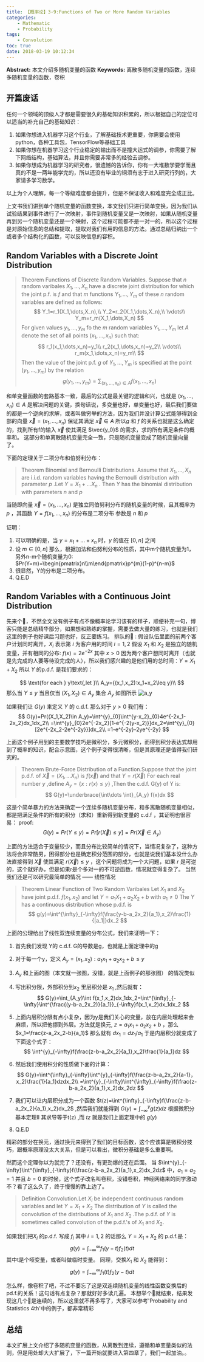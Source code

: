 ```yaml
---
title: 【概率论】3-9:Functions of Two or More Random Variables
categories:
    - Mathematic
    - Probability
tags:
    - Convolution
toc: true
date: 2018-03-19 10:12:34
---
```


**Abstract:** 本文介绍多随机变量的函数
**Keywords:** 离散多随机变量的函数，连续多随机变量的函数，卷积

<!--more-->
## 开篇废话
任何一个领域的顶级人才都是需要很久的基础知识积累的，所以根据自己的定位可以适当的补充自己的基础知识：
1. 如果你想进入机器学习这个行业，了解基础技术更重要，你需要会使用python，各种工具包，TensorFlow等基础工具
2. 如果你想在机器学习这个行业稳定的输出而不是撞大运式的调参，你需要了解下网络结构，基础算法，并且你需要非常多的经验去调参。
3. 如果你想成为机器学习的研究者，很遗憾的告诉你，你有一大堆数学要学而且真的不是一两年能学完的，所以还没有毕业的铜须有志于进入研究行列的，大家请多学习数学。

以上为个人理解，每一个等级难度都会提升，但是不保证收入和难度完全成正比。

上文书我们讲到单个随机变量的函数变换，本文我们只进行简单变换，因为我们从试验结果到事件进行了一次映射，事件到随机变量又是一次映射，如果从随机变量再到另一个随机变量还是一个映射，这个过程可能都不是一对一的，所以这个过程是对原始信息的总结和提取，提取对我们有用的信息的方法。通过总结归纳出一个或者多个结构化的函数，可以反映信息的容积。
## Random Variables with a Discrete Joint Distribution
>Theorem Functions of Discrete Random Variables. Suppose that $n$ random varibales $X_1,\dots ,X_n$ have a discrete joint distribution for which the joint p.f. is $f$ and that $m$ functions $Y_1,\dots ,Y_m$ of these $n$ random variables are defined as follows:
$$
Y_1=r_1(X_1,\dots,X_n),\\
Y_2=r_2(X_1,\dots,X_n),\\
\vdots\\
Y_m=r_m(X_1,\dots,X_n)
$$
For given values $y_1,\dots,y_m$ fo the $m$ random variables $Y_1,\dots,Y_m$ let $A$ denote the set of all points $(x_1,\dots,x_n)$ such that:
$$
r_1(x_1,\dots,x_n)=y_1\\
r_2(x_1,\dots,x_n)=y_2\\
\vdots\\
r_m(x_1,\dots,x_n)=y_m\\
$$
Then the value of the joint p.f. $g$ of $Y_1,\dots,Y_m$ is specified at the point $(y_1,\dots,y_m)$ by the relation
$$
g(y_1,\dots,y_m)=\sum_{(x_1,\dots,x_n)\in A}f(x_1,\dots,x_n)
$$

和单变量函数的套路基本一致，最后的公式是最关键的逻辑和兴，也就是 $(x_1,\dots,x_n)\in A$ 是解决问题的关键，换句话说，多变量也好，单变量也好，最后我们要做的都是一个逆向的求解，或者叫做穷举的方法，因为我们并没计算公式能够得到全部的向量 $\vec{x}=(x_1,\dots,x_n)$ 保证其满足 $\vec{x}\in A$ 所以$g$ 和 $f$ 的关系也就是这么确定的，找到所有f的输入 $\vec{x}$ 使其满足 $\vec{y_0}$ 的需求，求的所有满足条件的概率和。
这部分和单离散随机变量完全一致，只是随机变量变成了随机变量向量了。

下面的定理关于二项分布和伯努利分布：
>Theorem  Binomial and Bernoulli Distributions. Assume that $X_1,\dots,X_n$ are i.i.d. random variables having the Bernoulli distribution with parameter $p$ .Let $Y=X_1+\dots X_n$ . Then $Y$ has the binomial distribution with parameters $n$ and $p$

当随即向量 $\vec{x}=(x_1,\dots,x_n)$ 是独立同伯努利分布的随机变量的时候，且其概率为 $p$ ，其函数 $Y=f(x_1,\dots,x_n)$ 的分布是二项分布 参数是 $n$ 和 $p$

证明：
1. 可以明确的是，当 $y=x_1+\dots+x_n$ 时，$y$ 的值在 $[0,n]$ 之间
2. 设 $m\in [0,n]$ 那么，根据加法和伯努利分布的性质，其中m个随机变量为1，另外n-m个随机变量为0:  $Pr(Y=m)=\begin{pmatrix}n\\m\end{pmatrix}p^{m}(1-p)^{n-m}$
3. 很显然，Y的分布是二项分布。
4. Q.E.D


## Random Variables with a Continuous Joint Distribution
先来个🌰，不然全文没有例子有点不像概率论学习该有的样子，顺便补充一句，博客只能是总结精华部分，如果想和熟练的掌握，需要去做大量的练习，也就是我们这里的例子也好课后习题也好，反正要练习。
排队的🌰 :
假设队伍里面的前两个客户计划同时离开，$X_i$ 表示第 $i$ 为客户用的时间 $i=1,2$ 假设 $X_1$ 和 $X_2$ 是独立的随机变量，并有相同的分布: $f(x)=2e^{-2x}$ 其中 $x>0$ 因为两个客户想同时离开（也就是先完成的人要等待没完成的人），所以我们感兴趣的是他们用的总时间：$Y=X_1+X_2$ 所以 $Y$ 的p.d.f. 是我们要求的：

$$
\text{for each } y\text{,let }\\
A_y={(x_1,x_2):x_1+x_2\leq y}\\
$$
那么当 $Y\leq y$ 当且仅当 $(X_1,X_2)\in A_y$ 集合 $A_y$ 如图所示
![a_y](Math-Probability-3-9-Functions-of-Two-or-More-Random-Variables/a_y.png)

如果我们让 $G(y)$ 来定义 $Y$ 的 c.d.f. 那么对于 $y>0$ 我们有：
$$
G(y)=Pr((X_1,X_2)\in A_y)=\int^{y}_{0}\int^{y-x_2}_{0}4e^{-2x_1-2x_2}dx_1dx_2\\
=\int^{y}_{0}2e^{-2x_2}[1-e^{-2(y-x_2)}]dx_2=\int^{y}_{0}[2e^{-2x_2-2e^{-2y}}]dx_2\\
=1-e^{-2y}-2ye^{-2y}
$$

上面这个例子用到的主要数学技巧是微积分，多元微积分，而得到积分表达式却用到了概率的知识，配合示意图，这个例子变得很清晰，但是其原理还是值得我们研究的。

>Theorem Brute-Force Distribution of a Function.Suppose that the joint p.d.f. of $\vec{X}=(X_1,\dots X_n)$ is $f(\vec{x})$ and that $Y=r(\vec{X})$ For each real number $y$ ,define $A_y=\{x:r(x)\leq y\}$ ,Then the c.d.f. G(y) of Y is:
$$
G(y)=\underbrace{\int\dots \int}_{A_y} f(x)dx
$$

这是个简单暴力的方法来确定一个连续多随机变量分布，和多离散随机变量相似，都是把满足条件的所有的积分（求和）重新得到新变量的 c.d.f ，其证明也很容易：
proof:
$$
G(y)=Pr(Y\leq y)=Pr[r(\vec{X})\leq y]=Pr(\vec{X}\in A_y)
$$

上面的方法适合于变量较少，而且分布比较简单的情况下，当情况复杂了，这种方法将会非常酷男，困得部分也是确定积分范围的部分，也就是说我们基本没什么办法直接得到 $\vec{X}$ 使其满足 $r(\vec{X})\leq y$ ，这个问题将成为一个大问题，如果 $r$ 是可逆的，这个就好办，但是如果r是个多对一的不可逆函数，情况就变得复杂了。
当然我们还是可以研究最简单的情况 —— 线性情况

>Theorem Linear Function of Two Random Varibales Let $X_1$ and $X_2$ have joint p.d.f. $f(x_1,x_2)$ and let $Y=a_1X_1+a_2X_2+b$ with $a_1\neq 0$ The $Y$ has a continuous distribution whose p.d.f. is
$$
g(y)=\int^{\infty}_{-\infty}f(\frac{y-b-a_2x_2}{a_1},x_2)\frac{1}{|a_1|}dx_2
$$

上面的公理给出了线性双连续变量的分布公式，我们来证明一下：
1. 首先我们发现 Y的 c.d.f. G的导数是g，也就是上面定理中的g
2. 对于每一个y，定义 $A_y={(x_1,x_2):a_1x_1+a_2x_2+b\leq y}$
3. $A_y$ 和上面的图（本文就一张图，没错，就是上面例子的那张图） 的情况类似
4. 写出积分限，外部积分到$x_2$ 里层积分是 $x_1$  ,然后就有：
$$
G(y)=\int_{A_y}\int f(x_1,x_2)dx_1dx_2=\int^{\infty}_{-\infty}\int^{\frac{(y-b-a_2x_2)}{a_1}}_{-\infty}f(x_1,x_2)dx_1dx_2
$$
5. 上面内层积分限有点小复杂，因为y是我们关心的变量，放在内层处理起来会麻烦，所以把他挪到外层。方法就是换元, $z=a_1x_1+a_2x_2+b$ ，那么$x_1=\frac{z-a_2x_2-b}{a_1}$ 那么就有 $dx_1=dz_1/a_1$ 于是内层积分就变成了下面这个式子：
$$
\int^{y}_{-\infty}f(\frac{z-b-a_2x_2}{a_1},x_2)\frac{1}{a_1}dz
$$
6. 然后我们使用积分的性质做下面的计算：
$$
G(y)=\int^{\infty}_{-\infty}\int^{y}_{-\infty}f(\frac{z-b-a_2x_2}{a-1}，x_2)\frac{1}{a_1}dzdx_2\\
=\int^{y}_{-\infty}\int^{\infty}_{-\infty}f(\frac{z-b-a_2x_2}{a_1},x_2)dx_2dz
$$

7. 我们可以让内层积分成为一个函数 $t(z)=\int^{\infty}_{-\infty}f(\frac{z-b-a_2x_2}{a_1},x_2)dx_2$ ,然后我们就能得到 $G(y)=\int^{y}_{-\infty}g(z)dz$ 根据微积分基本定理II 其求导等于t(z) ,而 $t{z}$ 就是我们上面定理中的 $g(y)$
8. Q.E.D

精彩的部分在换元，通过换元来得到了我们的目标函数，这个应该算是微积分技巧，跟概率原理没太大关系，但是可以看出，微积分基础是多么重要啊。

然而这个定理你以为就完了？还没有，有更劲爆的还在后面。
当 $\int^{y}_{-\infty}\int^{\infty}_{-\infty}f(\frac{z-b-a_2x_2}{a_1},x_2)dx_2dz$ 中，$a_1=a_2=1$ 并且 $b=0$ 的时候，这个式子改名叫卷积，没错卷积，神经网络来的同学激动不？看了这么久了，终于慢慢的靠上边了。

>Definition Convolution.Let $X_i$ be independent continuous random variables and let $Y=X_1+X_2$ The distribution of $Y$ is called the convolution of the distributions of $X_1$ and $X_2$ .The p.d.f. of $Y$ is sometimes called convolution of the p.d.f.'s of $X_1$ and $X_2$.

如果我们把$X_i$ 的p.d.f. 写成 $f_i$  其中 $i=1,2$ 的话那么 $Y=X_1+X_2$ 的 p.d.f.是：
$$
g(y)=\int^{\infty}_{-\infty}f_1(y-t)f_2(t)dt
$$
其中t是个哑变量，或者叫做临时变量。
同理，交换$X_1$ 和 $X_2$ 能得到：
$$
g(y)=\int^{\infty}_{-\infty}f_1(t)f_2(y-t)dt
$$

怎么样，像卷积了吧，不过不要忘了这是双连续随机变量的线性函数变换后的pd.f.的关系！这句话有点复杂？那就好好多读几遍。
本想举个🌰就结束，结果发现这几个🌰是连续的，所以这里就不再多写了，大家可以参考'Probability and Statistics 4th'中的例子，都非常精彩
## 总结
本文扩展上文介绍了多随机变量的函数，从离散到连续，遵循和单变量类似的法则，但是用处却大大扩展了，下一篇开始就要进入第四章了，我们一起加油。。

